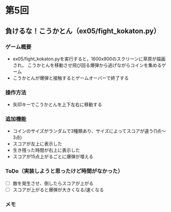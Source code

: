 # 第5回
## 負けるな！こうかとん（ex05/fight_kokaton.py）
### ゲーム概要
- ex05/fight_kokaton.pyを実行すると，1600x900のスクリーンに草原が描画され，
こうかとんを移動させ飛び回る爆弾から逃げながらコインを集めるゲーム
- こうかとんが爆弾と接触するとゲームオーバーで終了する
### 操作方法
- 矢印キーでこうかとんを上下左右に移動する
### 追加機能
- コインのサイズがランダムで3種類あり、サイズによってスコアが違う(1点～3点)
- スコアが左上に表示した
- 生き残った時間が右上に表示した
- スコアが15点上がるごとに爆弾が増える
### ToDo（実装しようと思ったけど時間がなかった）
- [ ] 敵を発生させ、倒したらスコアが上がる
- [ ] スコアが上がると爆弾が大きくなる/速くなる
### メモ